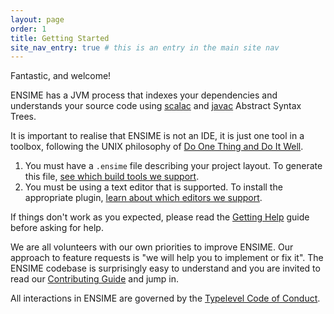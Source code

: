 ```yaml
---
layout: page
order: 1
title: Getting Started
site_nav_entry: true # this is an entry in the main site nav
---
```


Fantastic, and welcome!

ENSIME has a JVM process that indexes your dependencies and understands your source code using [scalac](http://www.scala-lang.org/files/archive/nightly/docs/compiler/index.html#scala.tools.nsc.interactive.package) and [javac](https://docs.oracle.com/javase/8/docs/jdk/api/javac/tree/) Abstract Syntax Trees.

It is important to realise that ENSIME is not an IDE, it is just one tool in a toolbox, following the UNIX philosophy of [Do One Thing and Do It Well](https://en.wikipedia.org/wiki/Unix_philosophy#Do_One_Thing_and_Do_It_Well).

1. You must have a `.ensime` file describing your project layout. To generate this file, [see which build tools we support](/build_tools/).
2. You must be using a text editor that is supported. To install the appropriate plugin, [learn about which editors we support](/editors/).

If things don't work as you expected, please read the [Getting Help](/getting_help) guide before asking for help.

We are all volunteers with our own priorities to improve ENSIME. Our approach to feature requests is "we will help you to implement or fix it".
The ENSIME codebase is surprisingly easy to understand and you are invited to read our [Contributing Guide](/contributing) and jump in.

All interactions in ENSIME are governed by the [Typelevel Code of Conduct](http://typelevel.org/conduct.html).

